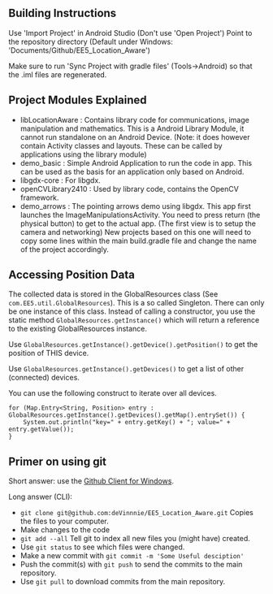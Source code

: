 Building Instructions
---------------------

Use 'Import Project' in Android Studio (Don't use 'Open Project')
Point to the repository directory (Default under Windows: 'Documents/Github/EE5_Location_Aware')

Make sure to run 'Sync Project with gradle files' (Tools->Android) so that the .iml files are regenerated.

Project Modules Explained
-------------------------

* libLocationAware : Contains library code for communications, image manipulation and mathematics.
        This is a Android Library Module, it cannot run standalone on an Android Device.
        (Note: it does however contain Activity classes and layouts. These can be called by applications using the library module)
* demo_basic : Simple Android Application to run the code in app.
                This can be used as the basis for an application only based on Android.
* libgdx-core : For libgdx.
* openCVLibrary2410 : Used by library code, contains the OpenCV framework.
* demo_arrows : The pointing arrows demo using libgdx. This app first launches the ImageManipulationsActivity.
                You need to press return (the physical button) to get to the actual app. (The first view is to setup the camera and networking)
                New projects based on this one will need to copy some lines within the main build.gradle file and change the name of the project accordingly.

Accessing Position Data
-----------------------

The collected data is stored in the GlobalResources class (See `com.EE5.util.GlobalResources`).
This is a so called Singleton. There can only be one instance of this class.
Instead of calling a constructor, you use the static method `GlobalResources.getInstance()` which will return a reference to the existing GlobalResources instance.

Use `GlobalResources.getInstance().getDevice().getPosition()` to get the position of THIS device.

Use `GlobalResources.getInstance().getDevices()` to get a list of other (connected) devices.

You can use the following construct to iterate over all devices.

    for (Map.Entry<String, Position> entry : GlobalResources.getInstance().getDevices().getMap().entrySet()) {
        System.out.println("key=" + entry.getKey() + "; value=" + entry.getValue());
    }

Primer on using git
-------------------

Short answer: use the [Github Client for Windows](https://windows.github.com/).

Long answer (CLI):

* `git clone git@github.com:deVinnnie/EE5_Location_Aware.git` Copies the files to your computer.
* Make changes to the code
* `git add --all` Tell git to index all new files you (might have) created.
* Use `git status` to see which files were changed.
* Make a new commit with `git commit -m 'Some Useful desciption'`
* Push the commit(s) with `git push` to send the commits to the main repository.
* Use `git pull` to download commits from the main repository.
